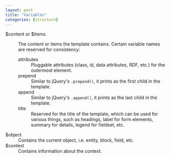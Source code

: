 ```yaml
---
layout: post
title: "Variables"
categories: [structure]
---
```


<dl>
  <dt>$content or $items</dt>
  <dd>
    <p>The content or items the template contains. Certain variable names are reserved for consistency:</p>
    <dl>
      <dt>attributes</dt>
      <dd>Pluggable attributes (class, id, data attributes, RDF, etc.) for the outermost element.</dd>
      <dt>prepend</dt>
      <dd>Similar to jQuery's <code>.prepend()</code>, it prints as the first child in the template.</dd>
      <dt>append</dt>
      <dd>Similar to jQuery's <code>.append()</code>, it prints as the last child in the template.</dd>
      <dt>title</dt>
      <dd>Reserved for the title of the template, which can be used for various things, such as headings, label for form elements, summary for details, legend for fieldset, etc.</dd>
    </dl>
  </dd>
  <dt>$object</dt>
  <dd>Contains the current object, i.e. entity, block, field, etc.</dd>
  <dt>$context</dt>
  <dd>Contains information about the context.</dd>
</dl>
